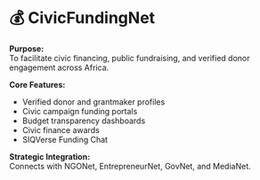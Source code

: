 # 💰 CivicFundingNet

**Purpose:**  
To facilitate civic financing, public fundraising, and verified donor engagement across Africa.

**Core Features:**
- Verified donor and grantmaker profiles
- Civic campaign funding portals
- Budget transparency dashboards
- Civic finance awards
- SIQVerse Funding Chat

**Strategic Integration:**  
Connects with NGONet, EntrepreneurNet, GovNet, and MediaNet.
